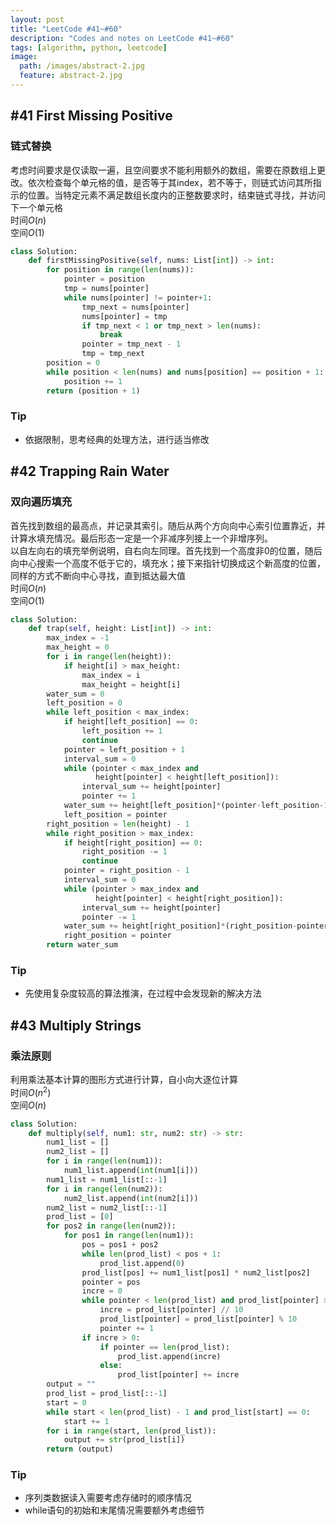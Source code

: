 ```yaml
---
layout: post
title: "LeetCode #41~#60"
description: "Codes and notes on LeetCode #41~#60"
tags: [algorithm, python, leetcode]
image:
  path: /images/abstract-2.jpg
  feature: abstract-2.jpg
---
```


## #41 First Missing Positive

### 链式替换
考虑时间要求是仅读取一遍，且空间要求不能利用额外的数组，需要在原数组上更改。依次检查每个单元格的值，是否等于其index，若不等于，则链式访问其所指示的位置。当特定元素不满足数组长度内的正整数要求时，结束链式寻找，并访问下一个单元格  
时间$O(n)$  
空间$O(1)$  
```python
class Solution:
    def firstMissingPositive(self, nums: List[int]) -> int:
        for position in range(len(nums)):
            pointer = position
            tmp = nums[pointer]
            while nums[pointer] != pointer+1:
                tmp_next = nums[pointer]
                nums[pointer] = tmp
                if tmp_next < 1 or tmp_next > len(nums):
                    break
                pointer = tmp_next - 1
                tmp = tmp_next
        position = 0
        while position < len(nums) and nums[position] == position + 1:
            position += 1
        return (position + 1)
```

### Tip
* 依据限制，思考经典的处理方法，进行适当修改

## #42 Trapping Rain Water

### 双向遍历填充
首先找到数组的最高点，并记录其索引。随后从两个方向向中心索引位置靠近，并计算水填充情况。最后形态一定是一个非减序列接上一个非增序列。  
以自左向右的填充举例说明，自右向左同理。首先找到一个高度非0的位置，随后向中心搜索一个高度不低于它的，填充水；接下来指针切换成这个新高度的位置，同样的方式不断向中心寻找，直到抵达最大值  
时间$O(n)$  
空间$O(1)$
```python
class Solution:
    def trap(self, height: List[int]) -> int:
        max_index = -1
        max_height = 0
        for i in range(len(height)):
            if height[i] > max_height:
                max_index = i
                max_height = height[i]
        water_sum = 0
        left_position = 0
        while left_position < max_index:
            if height[left_position] == 0:
                left_position += 1
                continue
            pointer = left_position + 1
            interval_sum = 0
            while (pointer < max_index and 
                   height[pointer] < height[left_position]):
                interval_sum += height[pointer]
                pointer += 1
            water_sum += height[left_position]*(pointer-left_position-1)-interval_sum
            left_position = pointer
        right_position = len(height) - 1
        while right_position > max_index:
            if height[right_position] == 0:
                right_position -= 1
                continue
            pointer = right_position - 1
            interval_sum = 0
            while (pointer > max_index and 
                   height[pointer] < height[right_position]):
                interval_sum += height[pointer]
                pointer -= 1
            water_sum += height[right_position]*(right_position-pointer-1)-interval_sum
            right_position = pointer
        return water_sum
```

### Tip
* 先使用复杂度较高的算法推演，在过程中会发现新的解决方法

## #43 Multiply Strings

### 乘法原则
利用乘法基本计算的图形方式进行计算，自小向大逐位计算  
时间$O(n^2)$  
空间$O(n)$
```python
class Solution:
    def multiply(self, num1: str, num2: str) -> str:
        num1_list = []
        num2_list = []
        for i in range(len(num1)):
            num1_list.append(int(num1[i]))
        num1_list = num1_list[::-1]
        for i in range(len(num2)):
            num2_list.append(int(num2[i]))
        num2_list = num2_list[::-1]
        prod_list = [0]
        for pos2 in range(len(num2)):
            for pos1 in range(len(num1)):
                pos = pos1 + pos2
                while len(prod_list) < pos + 1:
                    prod_list.append(0)
                prod_list[pos] += num1_list[pos1] * num2_list[pos2]
                pointer = pos
                incre = 0
                while pointer < len(prod_list) and prod_list[pointer] > 9:
                    incre = prod_list[pointer] // 10
                    prod_list[pointer] = prod_list[pointer] % 10
                    pointer += 1
                if incre > 0:
                    if pointer == len(prod_list):
                        prod_list.append(incre)
                    else:
                        prod_list[pointer] += incre
        output = ""
        prod_list = prod_list[::-1]
        start = 0
        while start < len(prod_list) - 1 and prod_list[start] == 0:
            start += 1
        for i in range(start, len(prod_list)):
            output += str(prod_list[i])
        return (output)
```

### Tip
* 序列类数据读入需要考虑存储时的顺序情况
* while语句的初始和末尾情况需要额外考虑细节